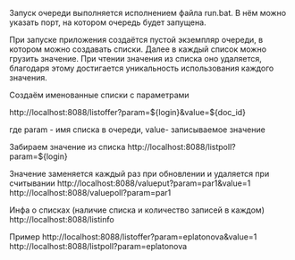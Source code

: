 
Запуск очереди выполняется исполнением файла run.bat. В нём можно указать порт, на котором очередь будет запущена.

При запуске приложения создаётся пустой экземпляр очереди, в котором можно создавать списки. Далее в каждый список можно грузить значение. При чтении значения из списка оно удаляется, благодаря этому достигается уникальность использования каждого значения.



Создаём именованные списки с параметрами

http://localhost:8088/listoffer?param=${login}&value=${doc_id}   

где param - имя списка в очереди, value- записываемое значение


Забираем значение из списка
http://localhost:8088/listpoll?param=${login}



Значение заменяется каждый раз при обновлении и удаляется при считывании
http://localhost:8088/valueput?param=par1&value=1
http://localhost:8088/valuepoll?param=par1


Инфа о списках (наличие списка и количество записей в каждом)
http://localhost:8088/listinfo



Пример
http://localhost:8088/listoffer?param=eplatonova&value=1
http://localhost:8088/listpoll?param=eplatonova

